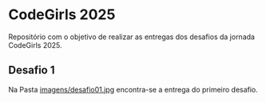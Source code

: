 # CodeGirls 2025
Repositório com o objetivo de realizar as entregas dos desafios da jornada CodeGirls 2025. 

## Desafio 1 
Na Pasta [imagens/desafio01.jpg](imagens/desafio01.jpg) encontra-se a entrega do primeiro desafio. 
